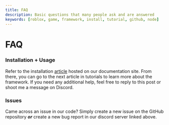 ```yaml
---
title: FAQ
description: Basic questions that many people ask and are answered
keywords: [roblox, game, framework, install, tutorial, github, node]
---
```


# FAQ

### Installation + Usage

Refer to the installation [article](/start/installation) hosted on our documentation site. From there, you can go to the next article in tutorials to learn more about the framework. If you need any additional help, feel free to reply to this post or shoot me a message on Discord.

### Issues

Came across an issue in our code? Simply create a new issue on the GitHub repository ***or*** create a new bug report in our discord server linked above.
